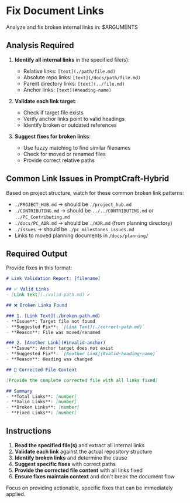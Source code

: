 # Fix Document Links

Analyze and fix broken internal links in: $ARGUMENTS

## Analysis Required

1. **Identify all internal links** in the specified file(s):
   - Relative links: `[text](./path/file.md)`
   - Absolute repo links: `[text](/docs/path/file.md)`
   - Parent directory links: `[text](../file.md)`
   - Anchor links: `[text](#heading-name)`

2. **Validate each link target**:
   - Check if target file exists
   - Verify anchor links point to valid headings
   - Identify broken or outdated references

3. **Suggest fixes for broken links**:
   - Use fuzzy matching to find similar filenames
   - Check for moved or renamed files
   - Provide correct relative paths

## Common Link Issues in PromptCraft-Hybrid

Based on project structure, watch for these common broken link patterns:

- `./PROJECT_HUB.md` → should be `./project_hub.md`
- `./CONTRIBUTING.md` → should be `../../CONTRIBUTING.md` or `../PC_Contributing.md`
- `./docs/PC_ADR.md` → should be `./ADR.md` (from planning directory)
- `./issues` → should be `./pc_milestones_issues.md`
- Links to moved planning documents in `/docs/planning/`

## Required Output

Provide fixes in this format:

```markdown
# Link Validation Report: [filename]

## ✅ Valid Links
- [Link text](./valid-path.md) ✓

## ❌ Broken Links Found

### 1. [Link Text](./broken-path.md)
- **Issue**: Target file not found
- **Suggested Fix**: `[Link Text](./correct-path.md)`
- **Reason**: File was moved/renamed

### 2. [Another Link](#invalid-anchor)
- **Issue**: Anchor target does not exist
- **Suggested Fix**: `[Another Link](#valid-heading-name)`
- **Reason**: Heading was changed

## 🔧 Corrected File Content

[Provide the complete corrected file with all links fixed]

## Summary
- **Total Links**: [number]
- **Valid Links**: [number]
- **Broken Links**: [number]
- **Fixed Links**: [number]
```

## Instructions

1. **Read the specified file(s)** and extract all internal links
2. **Validate each link** against the actual repository structure
3. **Identify broken links** and determine the cause
4. **Suggest specific fixes** with correct paths
5. **Provide the corrected file content** with all links fixed
6. **Ensure fixes maintain context** and don't break the document flow

Focus on providing actionable, specific fixes that can be immediately applied.
